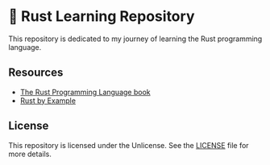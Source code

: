 # 🦀 Rust Learning Repository

This repository is dedicated to my journey of learning the Rust programming language.

## Resources

- [The Rust Programming Language book](https://doc.rust-lang.org/stable/book/)
- [Rust by Example](https://doc.rust-lang.org/rust-by-example/)

## License

This repository is licensed under the Unlicense. See the [LICENSE](LICENSE) file for more details.
